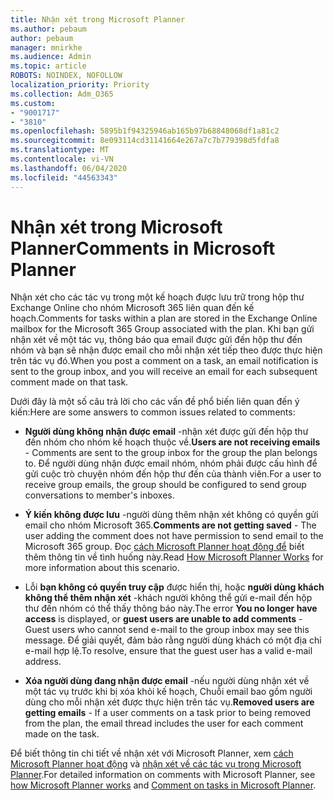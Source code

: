 ```yaml
---
title: Nhận xét trong Microsoft Planner
ms.author: pebaum
author: pebaum
manager: mnirkhe
ms.audience: Admin
ms.topic: article
ROBOTS: NOINDEX, NOFOLLOW
localization_priority: Priority
ms.collection: Adm_O365
ms.custom:
- "9001717"
- "3810"
ms.openlocfilehash: 5895b1f94325946ab165b97b68848068df1a81c2
ms.sourcegitcommit: 8e093114cd31141664e267a7c7b779398d5fdfa8
ms.translationtype: MT
ms.contentlocale: vi-VN
ms.lasthandoff: 06/04/2020
ms.locfileid: "44563343"
---
```

# <a name="comments-in-microsoft-planner"></a><span data-ttu-id="df8d3-102">Nhận xét trong Microsoft Planner</span><span class="sxs-lookup"><span data-stu-id="df8d3-102">Comments in Microsoft Planner</span></span>

<span data-ttu-id="df8d3-103">Nhận xét cho các tác vụ trong một kế hoạch được lưu trữ trong hộp thư Exchange Online cho nhóm Microsoft 365 liên quan đến kế hoạch.</span><span class="sxs-lookup"><span data-stu-id="df8d3-103">Comments for tasks within a plan are stored in the Exchange Online mailbox for the Microsoft 365 Group associated with the plan.</span></span>  <span data-ttu-id="df8d3-104">Khi bạn gửi nhận xét về một tác vụ, thông báo qua email được gửi đến hộp thư đến nhóm và bạn sẽ nhận được email cho mỗi nhận xét tiếp theo được thực hiện trên tác vụ đó.</span><span class="sxs-lookup"><span data-stu-id="df8d3-104">When you post a comment on a task, an email notification is sent to the group inbox, and you will receive an email for each subsequent comment made on that task.</span></span>

<span data-ttu-id="df8d3-105">Dưới đây là một số câu trả lời cho các vấn đề phổ biến liên quan đến ý kiến:</span><span class="sxs-lookup"><span data-stu-id="df8d3-105">Here are some answers to common issues related to comments:</span></span>

- <span data-ttu-id="df8d3-106">**Người dùng không nhận được email** -nhận xét được gửi đến hộp thư đến nhóm cho nhóm kế hoạch thuộc về.</span><span class="sxs-lookup"><span data-stu-id="df8d3-106">**Users are not receiving emails** - Comments are sent to the group inbox for the group the plan belongs to.</span></span> <span data-ttu-id="df8d3-107">Để người dùng nhận được email nhóm, nhóm phải được cấu hình để gửi cuộc trò chuyện nhóm đến hộp thư đến của thành viên.</span><span class="sxs-lookup"><span data-stu-id="df8d3-107">For a user to receive group emails, the group should be configured to send group conversations to member's inboxes.</span></span>

- <span data-ttu-id="df8d3-108">**Ý kiến không được lưu** -người dùng thêm nhận xét không có quyền gửi email cho nhóm Microsoft 365.</span><span class="sxs-lookup"><span data-stu-id="df8d3-108">**Comments are not getting saved** -  The user adding the comment does not have permission to send email to the Microsoft 365 group.</span></span> <span data-ttu-id="df8d3-109">Đọc [cách Microsoft Planner hoạt động để](https://techcommunity.microsoft.com/t5/planner-blog/how-microsoft-planner-works/ba-p/1214736) biết thêm thông tin về tình huống này.</span><span class="sxs-lookup"><span data-stu-id="df8d3-109">Read [How Microsoft Planner Works](https://techcommunity.microsoft.com/t5/planner-blog/how-microsoft-planner-works/ba-p/1214736) for more information about this scenario.</span></span>

- <span data-ttu-id="df8d3-110">Lỗi **bạn không có quyền truy cập** được hiển thị, hoặc **người dùng khách không thể thêm nhận xét** -khách người không thể gửi e-mail đến hộp thư đến nhóm có thể thấy thông báo này.</span><span class="sxs-lookup"><span data-stu-id="df8d3-110">The error **You no longer have access** is displayed, or **guest users are unable to add comments** - Guest users who cannot send e-mail to the group inbox may see this message.</span></span> <span data-ttu-id="df8d3-111">Để giải quyết, đảm bảo rằng người dùng khách có một địa chỉ e-mail hợp lệ.</span><span class="sxs-lookup"><span data-stu-id="df8d3-111">To resolve, ensure that the guest user has a valid e-mail address.</span></span>

- <span data-ttu-id="df8d3-112">**Xóa người dùng đang nhận được email** -nếu người dùng nhận xét về một tác vụ trước khi bị xóa khỏi kế hoạch, Chuỗi email bao gồm người dùng cho mỗi nhận xét được thực hiện trên tác vụ.</span><span class="sxs-lookup"><span data-stu-id="df8d3-112">**Removed users are getting emails** -  If a user comments on a task prior to being removed from the plan, the email thread includes the user for each comment made on the task.</span></span>

<span data-ttu-id="df8d3-113">Để biết thông tin chi tiết về nhận xét với Microsoft Planner, xem [cách Microsoft Planner hoạt động](https://techcommunity.microsoft.com/t5/planner-blog/how-microsoft-planner-works/ba-p/1214736) và [nhận xét về các tác vụ trong Microsoft Planner](https://support.microsoft.com/office/fd4aedde-7785-4cd0-96ee-122fbc9140e1).</span><span class="sxs-lookup"><span data-stu-id="df8d3-113">For detailed information on comments with Microsoft Planner, see [how Microsoft Planner works](https://techcommunity.microsoft.com/t5/planner-blog/how-microsoft-planner-works/ba-p/1214736) and [Comment on tasks in Microsoft Planner](https://support.microsoft.com/office/fd4aedde-7785-4cd0-96ee-122fbc9140e1).</span></span>
